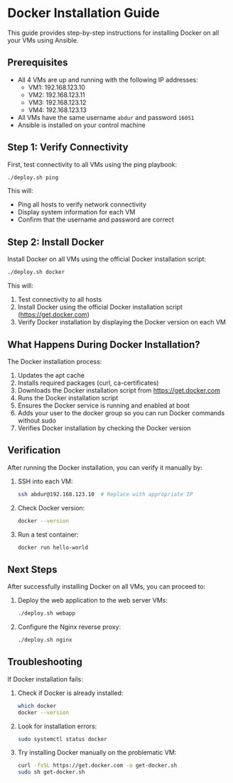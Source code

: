 # Docker Installation Guide

This guide provides step-by-step instructions for installing Docker on all your VMs using Ansible.

## Prerequisites

- All 4 VMs are up and running with the following IP addresses:
  - VM1: 192.168.123.10
  - VM2: 192.168.123.11
  - VM3: 192.168.123.12
  - VM4: 192.168.123.13
- All VMs have the same username `abdur` and password `16051`
- Ansible is installed on your control machine

## Step 1: Verify Connectivity

First, test connectivity to all VMs using the ping playbook:

```bash
./deploy.sh ping
```

This will:
- Ping all hosts to verify network connectivity
- Display system information for each VM
- Confirm that the username and password are correct

## Step 2: Install Docker

Install Docker on all VMs using the official Docker installation script:

```bash
./deploy.sh docker
```

This will:
1. Test connectivity to all hosts
2. Install Docker using the official Docker installation script (https://get.docker.com)
3. Verify Docker installation by displaying the Docker version on each VM

## What Happens During Docker Installation?

The Docker installation process:

1. Updates the apt cache
2. Installs required packages (curl, ca-certificates)
3. Downloads the Docker installation script from https://get.docker.com
4. Runs the Docker installation script
5. Ensures the Docker service is running and enabled at boot
6. Adds your user to the docker group so you can run Docker commands without sudo
7. Verifies Docker installation by checking the Docker version

## Verification

After running the Docker installation, you can verify it manually by:

1. SSH into each VM:
   ```bash
   ssh abdur@192.168.123.10  # Replace with appropriate IP
   ```

2. Check Docker version:
   ```bash
   docker --version
   ```

3. Run a test container:
   ```bash
   docker run hello-world
   ```

## Next Steps

After successfully installing Docker on all VMs, you can proceed to:

1. Deploy the web application to the web server VMs:
   ```bash
   ./deploy.sh webapp
   ```

2. Configure the Nginx reverse proxy:
   ```bash
   ./deploy.sh nginx
   ```

## Troubleshooting

If Docker installation fails:

1. Check if Docker is already installed:
   ```bash
   which docker
   docker --version
   ```

2. Look for installation errors:
   ```bash
   sudo systemctl status docker
   ```

3. Try installing Docker manually on the problematic VM:
   ```bash
   curl -fsSL https://get.docker.com -o get-docker.sh
   sudo sh get-docker.sh
   ``` 